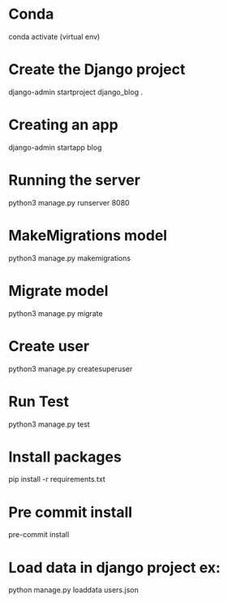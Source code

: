 # Conda

conda activate (virtual env)

# Create the Django project

django-admin startproject django_blog .

# Creating an app

django-admin startapp blog

# Running the server

python3 manage.py runserver 8080

# MakeMigrations model

python3 manage.py makemigrations

# Migrate model

python3 manage.py migrate

# Create user

python3 manage.py createsuperuser

# Run Test

python3 manage.py test

# Install packages

pip install -r requirements.txt

# Pre commit install

pre-commit install

# Load data in django project ex:

python manage.py loaddata users.json
